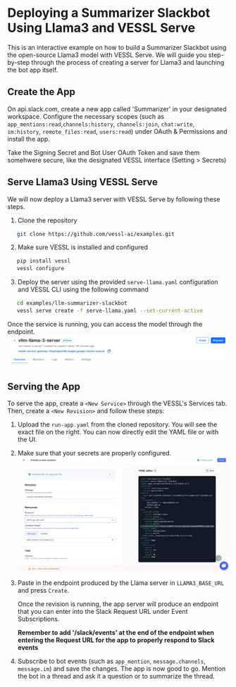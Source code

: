 # Deploying a Summarizer Slackbot Using Llama3 and VESSL Serve
This is an interactive example on how to build a Summarizer Slackbot using the open-source Llama3 model with VESSL Serve. We will guide you step-by-step through the process of creating a server for Llama3 and launching the bot app itself.

## Create the App
On api.slack.com, create a new app called 'Summarizer' in your designated workspace. Configure the necessary scopes (such as `app_mentions:read`,`channels:history`, `channels:join`, `chat:write`, `im:history`, `remote_files:read`, `users:read`) under OAuth & Permissions and install the app. 

Take the Signing Secret and Bot User OAuth Token and save them somehwere secure, like the designated VESSL interface (Setting > Secrets)

## Serve Llama3 Using VESSL Serve
We will now deploy a Llama3 server with VESSL Serve by following these steps.
1. Clone the repository
```bash
   git clone https://github.com/vessl-ai/examples.git
```
2. Make sure VESSL is installed and configured
```bash
   pip install vessl
   vessl configure
```
3. Deploy the server using the provided `serve-llama.yaml` configuration and VESSL CLI using the following command
```bash
   cd examples/llm-summarizer-slackbot
   vessl serve create -f serve-llama.yaml --set-current-active
``` 

Once the service is running, you can access the model through the endpoint.
![](assets/endpoint.png)

## Serving the App 
To serve the app, create a `<New Service>` through the VESSL's Services tab. Then, create a `<New Revision>` and follow these steps:
1. Upload the `run-app.yaml` from the cloned repository. You will see the exact file on the right. You can now directly edit the YAML file or with the UI.
2. Make sure that your secrets are properly configured.
![](assets/run-yaml.png)
3. Paste in the endpoint produced by the Llama server in `LLAMA3_BASE_URL` and press `Create`.

    Once the revision is running, the app server will produce an endpoint that you can enter into the Slack Request URL under Event Subscriptions.

    **Remember to add '/slack/events' at the end of the endpoint when entering the Request URL for the app to properly respond to Slack events**

4. Subscribe to bot events (such as `app_mention`, `message.channels`, `message.im`) and save the changes. The app is now good to go. Mention the bot in a thread and ask it a question or to summarize the thread.
